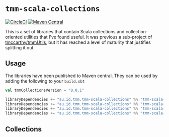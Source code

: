 # `tmm-scala-collections`
[![CircleCI](https://circleci.com/gh/tmccarthy/tmm-scala-collections.svg?style=svg)](https://app.circleci.com/pipelines/github/tmccarthy/tmm-scala-collections)
[![Maven Central](https://img.shields.io/maven-central/v/au.id.tmm.tmm-scala-collections/tmm-scala-collections-core_2.13.svg)](https://repo.maven.apache.org/maven2/au/id/tmm/tmm-scala-collections/tmm-scala-collections-core_2.13/)

This is a set of libraries that contain Scala collections and collection-oriented utilities that I've found useful. It 
was previous a sub-project of [tmccarthy/tmmUtils](https://github.com/tmccarthy/tmmUtils), but it has reached a level of
maturity that justifies splitting it out.

## Usage

The libraries have been published to Maven central. They can be used by adding the following to your `build.sbt`

```scala
val tmmCollectionsVersion = "0.0.1"

libraryDependencies += "au.id.tmm.tmm-scala-collections" %% "tmm-scala-collections-core"       % tmmCollectionsVersion,
libraryDependencies += "au.id.tmm.tmm-scala-collections" %% "tmm-scala-collections-circe"      % tmmCollectionsVersion,
libraryDependencies += "au.id.tmm.tmm-scala-collections" %% "tmm-scala-collections-cats"       % tmmCollectionsVersion,
libraryDependencies += "au.id.tmm.tmm-scala-collections" %% "tmm-scala-collections-scalacheck" % tmmCollectionsVersion % Test, 
```

## Collections

